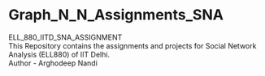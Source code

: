 # Graph_N_N_Assignments_SNA
ELL_880_IITD_SNA_ASSIGNMENT
<br>
This Repository contains the assignments and projects for Social Network Analysis (ELL880) of IIT Delhi.
<br>
Author - Arghodeep Nandi
